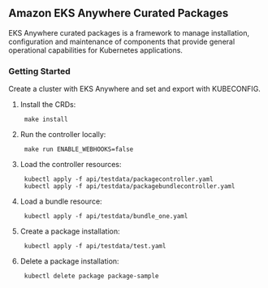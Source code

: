 ## Amazon EKS Anywhere Curated Packages

EKS Anywhere curated packages is a framework to manage installation, configuration and maintenance of components that provide general operational capabilities for Kubernetes applications.

### Getting Started

Create a cluster with EKS Anywhere and set and export with KUBECONFIG.

1. Install the CRDs:

        make install

1. Run the controller locally:

        make run ENABLE_WEBHOOKS=false

1. Load the controller resources:

        kubectl apply -f api/testdata/packagecontroller.yaml
        kubectl apply -f api/testdata/packagebundlecontroller.yaml

1. Load a bundle resource:

        kubectl apply -f api/testdata/bundle_one.yaml

1. Create a package installation:

        kubectl apply -f api/testdata/test.yaml

1. Delete a package installation:

        kubectl delete package package-sample
